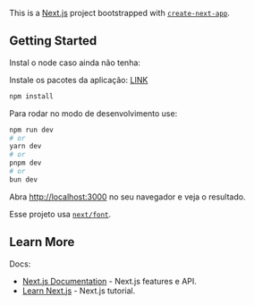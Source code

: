 This is a [Next.js](https://nextjs.org/) project bootstrapped with [`create-next-app`](https://github.com/vercel/next.js/tree/canary/packages/create-next-app).

## Getting Started

Instal o node caso ainda não tenha: 

Instale os pacotes da aplicação:
[LINK](https://nodejs.org/en/download/package-manager)

```bash
npm install
```

Para rodar no modo de desenvolvimento use:

```bash
npm run dev
# or
yarn dev
# or
pnpm dev
# or
bun dev
```

Abra [http://localhost:3000](http://localhost:3000) no seu navegador e veja o resultado.

Esse projeto usa [`next/font`](https://nextjs.org/docs/basic-features/font-optimization).

## Learn More

Docs:

- [Next.js Documentation](https://nextjs.org/docs) - Next.js features e API.
- [Learn Next.js](https://nextjs.org/learn) - Next.js tutorial.
